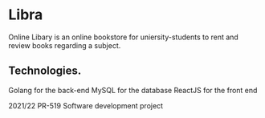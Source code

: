 # Libra

Online Libary is an online bookstore for uniersity-students to rent and review books regarding a subject.

## Technologies.

Golang for the back-end
MySQL for the database
ReactJS for the front end











2021/22 PR-519 Software development project
